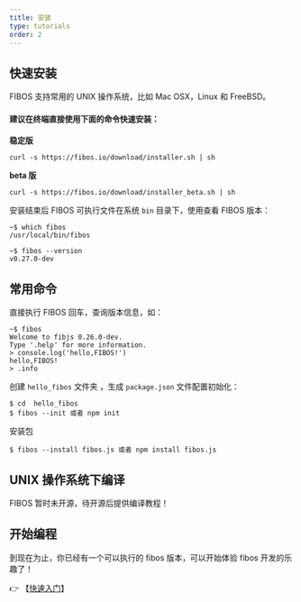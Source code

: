 ```yaml
---
title: 安装
type: tutorials
order: 2
---
```


## 快速安装

FIBOS 支持常用的 UNIX 操作系统，比如 Mac OSX，Linux 和 FreeBSD。

#### 建议在终端直接使用下面的命令快速安装：

**稳定版**

```
curl -s https://fibos.io/download/installer.sh | sh
```

**beta 版**

```
curl -s https://fibos.io/download/installer_beta.sh | sh
```

安装结束后 FIBOS 可执行文件在系统 `bin` 目录下，使用查看 FIBOS 版本：

```
~$ which fibos
/usr/local/bin/fibos

~$ fibos --version
v0.27.0-dev
```

## 常用命令

直接执行 FIBOS 回车，查询版本信息，如：

```
~$ fibos
Welcome to fibjs 0.26.0-dev.
Type '.help' for more information.
> console.log('hello,FIBOS!')
hello,FIBOS!
> .info
```

创建 `hello_fibos` 文件夹 ，生成 `package.json`  文件配置初始化：

```
$ cd  hello_fibos
$ fibos --init 或者 npm init
```

安装包

```
$ fibos --install fibos.js 或者 npm install fibos.js
```

## UNIX 操作系统下编译

FIBOS 暂时未开源，待开源后提供编译教程！

## 开始编程

到现在为止，你已经有一个可以执行的 fibos 版本，可以开始体验 fibos 开发的乐趣了！

👉 【[快速入门](../start/start.html)】
